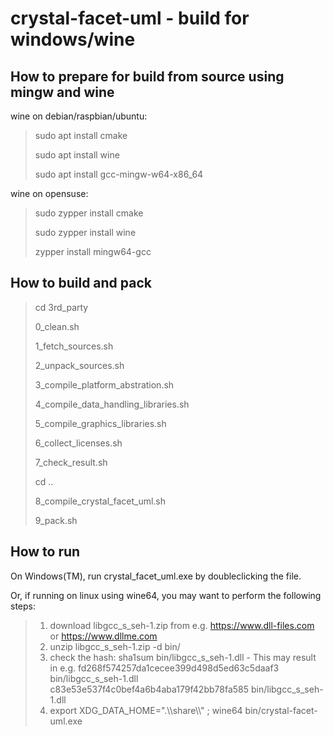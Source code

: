 
crystal-facet-uml - build for windows/wine
=============

How to prepare for build from source using mingw and wine
-----------

wine on debian/raspbian/ubuntu:

> sudo apt install cmake
>
> sudo apt install wine
>
> sudo apt install gcc-mingw-w64-x86_64

wine on opensuse:

> sudo zypper install cmake
>
> sudo zypper install wine
>
> zypper install mingw64-gcc
>

How to build and pack
-----------

> cd 3rd_party
>
> 0_clean.sh
>
> 1_fetch_sources.sh
>
> 2_unpack_sources.sh
>
> 3_compile_platform_abstration.sh
>
> 4_compile_data_handling_libraries.sh
>
> 5_compile_graphics_libraries.sh
>
> 6_collect_licenses.sh
>
> 7_check_result.sh
>
> cd ..
>
> 8_compile_crystal_facet_uml.sh
>
> 9_pack.sh

How to run
-----------

On Windows(TM), run crystal_facet_uml.exe by doubleclicking the file.

Or, if running on linux using wine64, you may want to perform the following steps:

> 1) download libgcc_s_seh-1.zip from e.g. https://www.dll-files.com or https://www.dllme.com
> 2) unzip libgcc_s_seh-1.zip -d bin/
> 3) check the hash: sha1sum bin/libgcc_s_seh-1.dll - This may result in e.g.
>    fd268f574257da1cecee399d498d5ed63c5daaf3  bin/libgcc_s_seh-1.dll
>    c83e53e537f4c0bef4a6b4aba179f42bb78fa585  bin/libgcc_s_seh-1.dll
> 4) export XDG_DATA_HOME=".\\\\share\\\\" ; wine64 bin/crystal-facet-uml.exe

